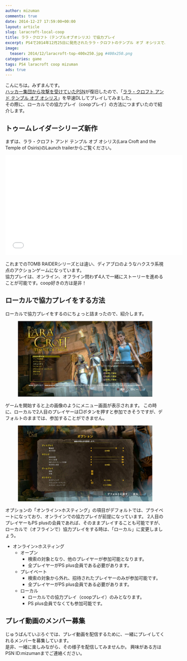 ```yaml
---
author: mizuman
comments: true
date: 2014-12-27 17:59:00+00:00
layout: article
slug: laracroft-local-coop
title: ララ・クロフト（テンプルオブオシリス）で協力プレイ
excerpt: PS4で2014年12月25日に発売されたララ・クロフトのテンプル オブ オシリスで、ローカルで協力プレイをする方法を紹介します。
image:
  teaser: 2014/12/laracroft-top-400x250.jpg #400x250.png
categories: game
tags: PS4 laracroft coop mizuman
ads: true
---
```


こんにちは。みずまんです。  
[ハッカー集団から攻撃を受けていたPSN](http://www.itmedia.co.jp/news/articles/1412/26/news055.html)が復旧したので、「[ララ・クロフト アンド テンプル オブ オシリス](http://www.jp.square-enix.com/lctoo/)」を早速DLしてプレイしてみました。  
その際に、ローカルでの協力プレイ（coopプレイ）の方法につまずいたので紹介します。

<!--more-->

## トゥームレイダーシリーズ新作

まずは、ララ・クロフト アンド テンプル オブ オシリス(Lara Croft and the Temple of Osiris)のLaunch trailerからご覧ください。

<iframe width="560" height="315" src="//www.youtube.com/embed/a4iiWCaI32g" frameborder="0" allowfullscreen></iframe>

これまでのTOMB RAIDERシリーズとは違い、ディアブロのようなハクスラ系視点のアクションゲームになっています。  
協力プレイは、オンライン、オフライン問わず4人で一緒にストーリーを進めることが可能です。coop好きの方は是非！

## ローカルで協力プレイをする方法

ローカルで協力プレイをするのにちょっと詰まったので、紹介します。

<figure>
	<img src="/images/2014/12/laracroft-menu.jpg">
</figure>
ゲームを開始すると上の画像のようにメニュー画面が表示されます。
この時に、ローカルで2人目のプレイヤーは□ボタンを押すと参加できそうですが、デフォルトのままでは、参加することができません。  

<figure>
	<img src="/images/2014/12/laracroft-config.jpg">
</figure>
オプションの「オンライン>ホスティング」の項目がデフォルトでは、プライベートになっており、オンラインでの協力プレイが前提になっています。  
2人目のプレイヤーもPS plusの会員であれば、そのままプレイすることも可能ですが、ローカルで（オフラインで）協力プレイをする時は、「ローカル」に変更しましょう。  

* オンライン>ホスティング
  * オープン
    * 検索の対象となり、他のプレイヤーが参加可能となります。  
    * 全プレイヤーがPS plus会員である必要があります。
  * プレイベート
    * 検索の対象から外れ、招待されたプレイヤーのみが参加可能です。  
    * 全プレイヤーがPS plus会員である必要があります。
  * ローカル
    * ローカルでの協力プレイ（coopプレイ）のみとなります。
    * PS plus会員でなくても参加可能です。

## プレイ動画のメンバー募集

じゅうばんていぶろぐでは、プレイ動画を配信するために、一緒にプレイしてくれるメンバーを募集しています。  
是非、一緒に楽しみながら、その様子を配信してみませんか。
興味がある方はPSN ID:mizumanまでご連絡ください。

